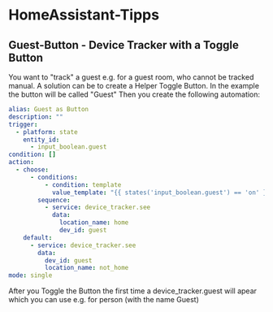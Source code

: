 # HomeAssistant-Tipps

## Guest-Button - Device Tracker with a Toggle Button
You want to "track" a guest e.g. for a guest room, who cannot be tracked manual.
A solution can be to create a Helper Toggle Button. In the example the button will be called "Guest"
Then you create the following automation:
```yaml
alias: Guest as Button
description: ""
trigger:
  - platform: state
    entity_id:
      - input_boolean.guest
condition: []
action:
  - choose:
      - conditions:
          - condition: template
            value_template: "{{ states('input_boolean.guest') == 'on' }}"
        sequence:
          - service: device_tracker.see
            data:
              location_name: home
              dev_id: guest
    default:
      - service: device_tracker.see
        data:
          dev_id: guest
          location_name: not_home
mode: single
```
After you Toggle the Button the first time a device_tracker.guest will apear which you can use e.g. for person (with the name Guest)
